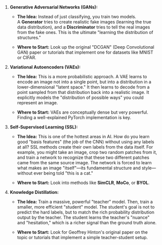 

1. **Generative Adversarial Networks (GANs):**
    
    - **The Idea:** Instead of just classifying, you train two models. A **Generator** tries to create realistic fake images (learning the true data distribution), and a **Discriminator** tries to tell the real images from the fake ones. This is the ultimate "learning the distribution of structures."
        
    - **Where to Start:** Look up the original "DCGAN" (Deep Convolutional GAN) paper or tutorials that implement one for datasets like MNIST or CIFAR.
        
2. **Variational Autoencoders (VAEs):**
    
    - **The Idea:** This is a more probabilistic approach. A VAE learns to encode an image not into a single point, but into a distribution in a lower-dimensional "latent space." It then learns to decode from a point sampled from that distribution back into a realistic image. It explicitly models the "distribution of possible ways" you could represent an image.
        
    - **Where to Start:** VAEs are conceptually dense but very powerful. Finding a well-explained PyTorch implementation is key.
        
3. **Self-Supervised Learning (SSL):**
    
    - **The Idea:** This is one of the hottest areas in AI. How do you learn good "basis features" (the job of the CNN) without using any labels at all? SSL methods create their own labels from the data itself. For example, you might take an image, crop two random patches from it, and train a network to recognize that these two different patches came from the same source image. The network is forced to learn what makes an image "itself"—its fundamental structure and style—without ever being told "this is a cat."
        
    - **Where to Start:** Look into methods like **SimCLR**, **MoCo**, or **BYOL**.
        
4. **Knowledge Distillation:**
    
    - **The Idea:** Train a massive, powerful "teacher" model. Then, train a smaller, more efficient "student" model. The student's goal is not to predict the hard labels, but to match the rich probability distribution output by the teacher. The student learns the teacher's "nuance" and "hesitation," which is a richer signal than the ground truth alone.
        
    - **Where to Start:** Look for Geoffrey Hinton's original paper on the topic or tutorials that implement a simple teacher-student setup.